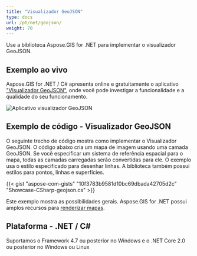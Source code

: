 ```yaml
---
title: "Visualizador GeoJSON"
type: docs
url: /pt/net/geojson/
weight: 70
---
```


Use a biblioteca Aspose.GIS for .NET para implementar o visualizador GeoJSON.

## **Exemplo ao vivo**

Aspose.GIS for .NET / C# apresenta online e gratuitamente o aplicativo ["Visualizador GeoJSON"](https://products.aspose.app/gis/viewer/geojson), onde você pode investigar a funcionalidade e a qualidade do seu funcionamento.

![Aplicativo visualizador GeoJSON](viewer.png)

## **Exemplo de código - Visualizador GeoJSON**

O seguinte trecho de código mostra como implementar o Visualizador GeoJSON. O código abaixo cria um mapa de imagem usando uma camada GeoJSON. Se você especificar um sistema de referência espacial para o mapa, todas as camadas carregadas serão convertidas para ele.
O exemplo usa o estilo especificado para desenhar linhas. A biblioteca também possui estilos para pontos, linhas e superfícies.

{{< gist "aspose-com-gists" "10f3783b9581d10bc69dbada42705d2c" "Showcase-CSharp-geojson.cs" >}}

Este exemplo mostra as possibilidades gerais. Aspose.GIS for .NET possui amplos recursos para [renderizar mapas](https://docs.aspose.com/gis/net/map-rendering/).

## **Plataforma - .NET / C#**

Suportamos o Framework 4.7 ou posterior no Windows e o .NET Core 2.0 ou posterior no Windows ou Linux
